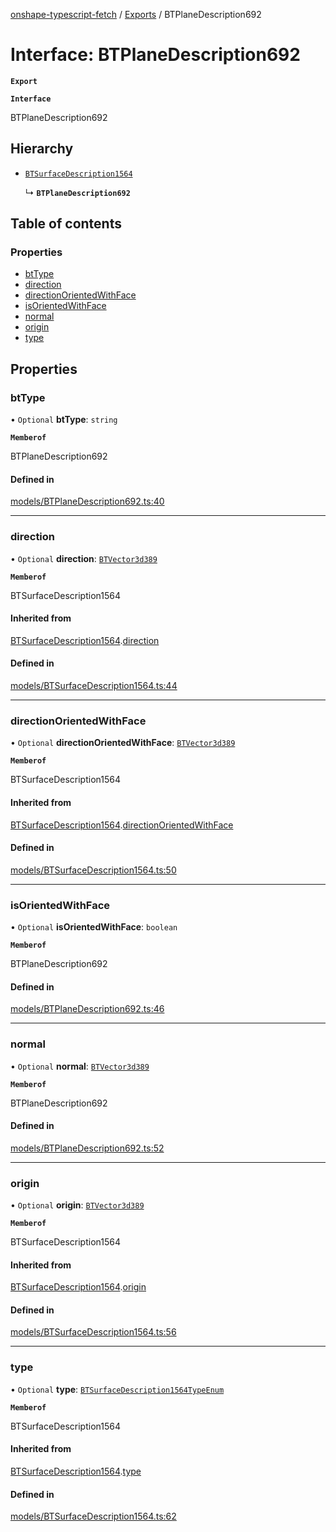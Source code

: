 [onshape-typescript-fetch](../README.md) / [Exports](../modules.md) / BTPlaneDescription692

# Interface: BTPlaneDescription692

**`Export`**

**`Interface`**

BTPlaneDescription692

## Hierarchy

- [`BTSurfaceDescription1564`](BTSurfaceDescription1564.md)

  ↳ **`BTPlaneDescription692`**

## Table of contents

### Properties

- [btType](BTPlaneDescription692.md#bttype)
- [direction](BTPlaneDescription692.md#direction)
- [directionOrientedWithFace](BTPlaneDescription692.md#directionorientedwithface)
- [isOrientedWithFace](BTPlaneDescription692.md#isorientedwithface)
- [normal](BTPlaneDescription692.md#normal)
- [origin](BTPlaneDescription692.md#origin)
- [type](BTPlaneDescription692.md#type)

## Properties

### btType

• `Optional` **btType**: `string`

**`Memberof`**

BTPlaneDescription692

#### Defined in

[models/BTPlaneDescription692.ts:40](https://github.com/toebes/onshape-typescript-fetch/blob/3e11ae1/models/BTPlaneDescription692.ts#L40)

___

### direction

• `Optional` **direction**: [`BTVector3d389`](BTVector3d389.md)

**`Memberof`**

BTSurfaceDescription1564

#### Inherited from

[BTSurfaceDescription1564](BTSurfaceDescription1564.md).[direction](BTSurfaceDescription1564.md#direction)

#### Defined in

[models/BTSurfaceDescription1564.ts:44](https://github.com/toebes/onshape-typescript-fetch/blob/3e11ae1/models/BTSurfaceDescription1564.ts#L44)

___

### directionOrientedWithFace

• `Optional` **directionOrientedWithFace**: [`BTVector3d389`](BTVector3d389.md)

**`Memberof`**

BTSurfaceDescription1564

#### Inherited from

[BTSurfaceDescription1564](BTSurfaceDescription1564.md).[directionOrientedWithFace](BTSurfaceDescription1564.md#directionorientedwithface)

#### Defined in

[models/BTSurfaceDescription1564.ts:50](https://github.com/toebes/onshape-typescript-fetch/blob/3e11ae1/models/BTSurfaceDescription1564.ts#L50)

___

### isOrientedWithFace

• `Optional` **isOrientedWithFace**: `boolean`

**`Memberof`**

BTPlaneDescription692

#### Defined in

[models/BTPlaneDescription692.ts:46](https://github.com/toebes/onshape-typescript-fetch/blob/3e11ae1/models/BTPlaneDescription692.ts#L46)

___

### normal

• `Optional` **normal**: [`BTVector3d389`](BTVector3d389.md)

**`Memberof`**

BTPlaneDescription692

#### Defined in

[models/BTPlaneDescription692.ts:52](https://github.com/toebes/onshape-typescript-fetch/blob/3e11ae1/models/BTPlaneDescription692.ts#L52)

___

### origin

• `Optional` **origin**: [`BTVector3d389`](BTVector3d389.md)

**`Memberof`**

BTSurfaceDescription1564

#### Inherited from

[BTSurfaceDescription1564](BTSurfaceDescription1564.md).[origin](BTSurfaceDescription1564.md#origin)

#### Defined in

[models/BTSurfaceDescription1564.ts:56](https://github.com/toebes/onshape-typescript-fetch/blob/3e11ae1/models/BTSurfaceDescription1564.ts#L56)

___

### type

• `Optional` **type**: [`BTSurfaceDescription1564TypeEnum`](../modules.md#btsurfacedescription1564typeenum-1)

**`Memberof`**

BTSurfaceDescription1564

#### Inherited from

[BTSurfaceDescription1564](BTSurfaceDescription1564.md).[type](BTSurfaceDescription1564.md#type)

#### Defined in

[models/BTSurfaceDescription1564.ts:62](https://github.com/toebes/onshape-typescript-fetch/blob/3e11ae1/models/BTSurfaceDescription1564.ts#L62)
